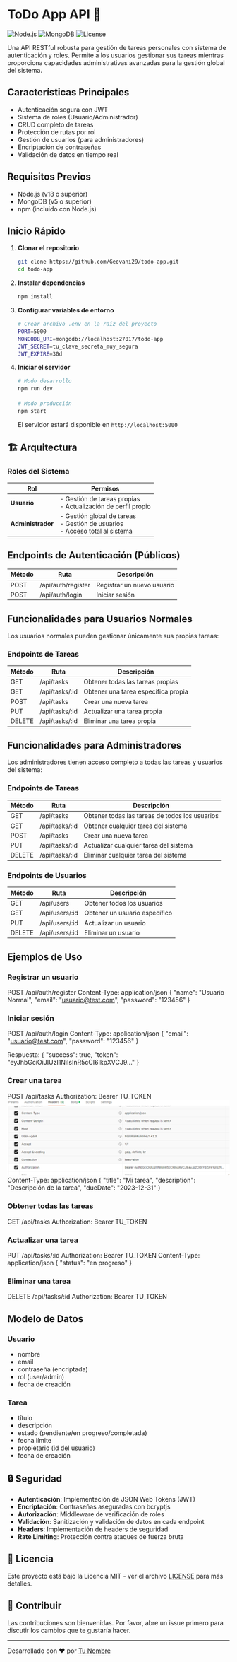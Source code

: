 # ToDo App API 🚀

[![Node.js](https://img.shields.io/badge/Node.js-v18.x-green.svg)](https://nodejs.org)
[![MongoDB](https://img.shields.io/badge/MongoDB-v5.x-green.svg)](https://www.mongodb.com/)
[![License](https://img.shields.io/badge/License-MIT-blue.svg)](LICENSE)

Una API RESTful robusta para gestión de tareas personales con sistema de autenticación y roles. Permite a los usuarios gestionar sus tareas mientras proporciona capacidades administrativas avanzadas para la gestión global del sistema.

## Características Principales

- Autenticación segura con JWT
- Sistema de roles (Usuario/Administrador)
- CRUD completo de tareas
- Protección de rutas por rol
- Gestión de usuarios (para administradores)
- Encriptación de contraseñas
- Validación de datos en tiempo real

## Requisitos Previos

- Node.js (v18 o superior)
- MongoDB (v5 o superior)
- npm (incluido con Node.js)

## Inicio Rápido

1. **Clonar el repositorio**
   ```bash
   git clone https://github.com/Geovani29/todo-app.git
   cd todo-app
   ```

2. **Instalar dependencias**
   ```bash
   npm install
   ```

3. **Configurar variables de entorno**
   ```bash
   # Crear archivo .env en la raíz del proyecto
   PORT=5000
   MONGODB_URI=mongodb://localhost:27017/todo-app
   JWT_SECRET=tu_clave_secreta_muy_segura
   JWT_EXPIRE=30d
   ```

4. **Iniciar el servidor**
   ```bash
   # Modo desarrollo
   npm run dev

   # Modo producción
   npm start
   ```

   El servidor estará disponible en `http://localhost:5000`

## 🏗️ Arquitectura

### Roles del Sistema

| Rol | Permisos |
|-----|----------|
| **Usuario** | - Gestión de tareas propias<br>- Actualización de perfil propio |
| **Administrador** | - Gestión global de tareas<br>- Gestión de usuarios<br>- Acceso total al sistema |

## Endpoints de Autenticación (Públicos)

| Método | Ruta | Descripción |
|--------|------|-------------|
| POST | /api/auth/register | Registrar un nuevo usuario |
| POST | /api/auth/login | Iniciar sesión |

## Funcionalidades para Usuarios Normales

Los usuarios normales pueden gestionar únicamente sus propias tareas:

### Endpoints de Tareas

| Método | Ruta | Descripción |
|--------|------|-------------|
| GET | /api/tasks | Obtener todas las tareas propias |
| GET | /api/tasks/:id | Obtener una tarea específica propia |
| POST | /api/tasks | Crear una nueva tarea |
| PUT | /api/tasks/:id | Actualizar una tarea propia |
| DELETE | /api/tasks/:id | Eliminar una tarea propia |

## Funcionalidades para Administradores

Los administradores tienen acceso completo a todas las tareas y usuarios del sistema:

### Endpoints de Tareas

| Método | Ruta | Descripción |
|--------|------|-------------|
| GET | /api/tasks | Obtener todas las tareas de todos los usuarios |
| GET | /api/tasks/:id | Obtener cualquier tarea del sistema |
| POST | /api/tasks | Crear una nueva tarea |
| PUT | /api/tasks/:id | Actualizar cualquier tarea del sistema |
| DELETE | /api/tasks/:id | Eliminar cualquier tarea del sistema |

### Endpoints de Usuarios

| Método | Ruta | Descripción |
|--------|------|-------------|
| GET | /api/users | Obtener todos los usuarios |
| GET | /api/users/:id | Obtener un usuario específico |
| PUT | /api/users/:id | Actualizar un usuario |
| DELETE | /api/users/:id | Eliminar un usuario |

## Ejemplos de Uso

### Registrar un usuario
POST /api/auth/register
Content-Type: application/json
{
"name": "Usuario Normal",
"email": "usuario@test.com",
"password": "123456"
}

### Iniciar sesión
POST /api/auth/login
Content-Type: application/json
{
"email": "usuario@test.com",
"password": "123456"
}


Respuesta:
{
"success": true,
"token": "eyJhbGciOiJIUzI1NiIsInR5cCI6IkpXVCJ9..."
}

### Crear una tarea
POST /api/tasks
Authorization: Bearer TU_TOKEN
![Ejemplo en postman de como queda el Bearer](image.png)
Content-Type: application/json
{
"title": "Mi tarea",
"description": "Descripción de la tarea",
"dueDate": "2023-12-31"
}

### Obtener todas las tareas
GET /api/tasks
Authorization: Bearer TU_TOKEN

### Actualizar una tarea
PUT /api/tasks/:id
Authorization: Bearer TU_TOKEN
Content-Type: application/json
{
"status": "en progreso"
}

### Eliminar una tarea
DELETE /api/tasks/:id
Authorization: Bearer TU_TOKEN


## Modelo de Datos

### Usuario
- nombre
- email
- contraseña (encriptada)
- rol (user/admin)
- fecha de creación

### Tarea
- título
- descripción
- estado (pendiente/en progreso/completada)
- fecha límite
- propietario (id del usuario)
- fecha de creación

## 🔒 Seguridad

- **Autenticación**: Implementación de JSON Web Tokens (JWT)
- **Encriptación**: Contraseñas aseguradas con bcryptjs
- **Autorización**: Middleware de verificación de roles
- **Validación**: Sanitización y validación de datos en cada endpoint
- **Headers**: Implementación de headers de seguridad
- **Rate Limiting**: Protección contra ataques de fuerza bruta

## 📝 Licencia

Este proyecto está bajo la Licencia MIT - ver el archivo [LICENSE](LICENSE) para más detalles.

## 🤝 Contribuir

Las contribuciones son bienvenidas. Por favor, abre un issue primero para discutir los cambios que te gustaría hacer.

---

Desarrollado con ❤️ por [Tu Nombre](https://github.com/tuusuario)